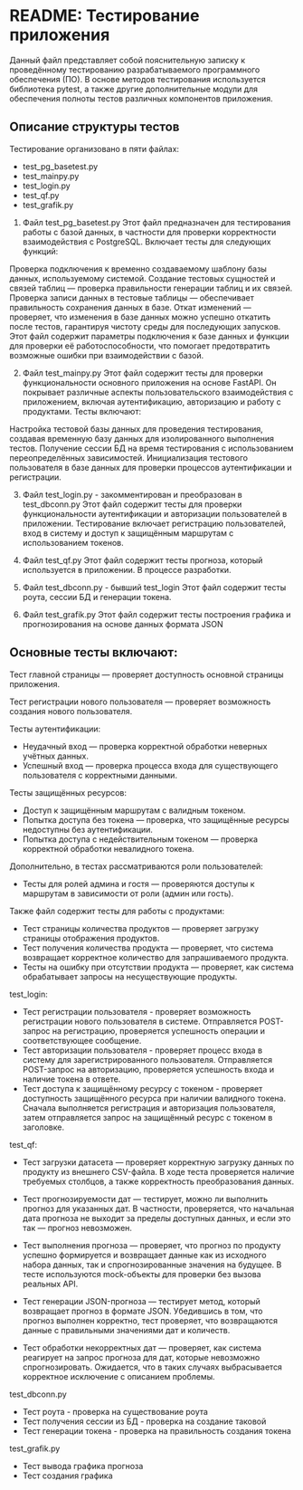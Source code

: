 # README: Тестирование приложения
Данный файл представляет собой пояснительную записку к проведённому тестированию 
разрабатываемого программного обеспечения (ПО). В основе методов тестирования используется 
библиотека pytest, а также другие дополнительные модули для обеспечения полноты тестов 
различных компонентов приложения.

## Описание структуры тестов

Тестирование организовано в пяти файлах:

* test_pg_basetest.py
* test_mainpy.py
* test_login.py
* test_qf.py
* test_grafik.py

1. Файл test_pg_basetest.py
Этот файл предназначен для тестирования работы с базой данных, в частности для проверки корректности взаимодействия с PostgreSQL. Включает тесты для следующих функций:

Проверка подключения к временно создаваемому шаблону базы данных, используемому системой.
Создание тестовых сущностей и связей таблиц — проверка правильности генерации таблиц и их связей.
Проверка записи данных в тестовые таблицы — обеспечивает правильность сохранения данных в базе.
Откат изменений — проверяет, что изменения в базе данных можно успешно откатить после тестов, 
гарантируя чистоту среды для последующих запусков.
Этот файл содержит параметры подключения к базе данных и функции для проверки её работоспособности, 
что помогает предотвратить возможные ошибки при взаимодействии с базой.

2. Файл test_mainpy.py
Этот файл содержит тесты для проверки функциональности основного приложения на основе FastAPI. 
Он покрывает различные аспекты пользовательского взаимодействия с приложением, включая 
аутентификацию, авторизацию и работу с продуктами. Тесты включают:

Настройка тестовой базы данных для проведения тестирования, создавая временную базу данных 
для изолированного выполнения тестов.
Получение сессии БД на время тестирования с использованием переопределённых зависимостей.
Инициализация тестового пользователя в базе данных для проверки процессов аутентификации и регистрации.

3. Файл test_login.py - закомментирован и преобразован в test_dbconn.py
Этот файл содержит тесты для проверки функциональности аутентификации и авторизации пользователей 
в приложении. Тестирование включает регистрацию пользователей, вход в систему и доступ к 
защищённым маршрутам с использованием токенов.

4. Файл test_qf.py
Этот файл содержит тесты прогноза, который используется в приложении. В процессе разработки.

5. Файл test_dbconn.py - бывший test_login
Этот файл содержит тесты роута, сессии БД и генерации токена.

6. Файл test_grafik.py
Этот файл содержит тесты построения графика и прогнозирования на основе данных формата JSON


## Основные тесты включают:

Тест главной страницы — проверяет доступность основной страницы приложения.

Тест регистрации нового пользователя — проверяет возможность создания нового пользователя.

Тесты аутентификации:
* Неудачный вход — проверка корректной обработки неверных учётных данных.
* Успешный вход — проверка процесса входа для существующего пользователя с корректными данными.

Тесты защищённых ресурсов:
* Доступ к защищённым маршрутам с валидным токеном.
* Попытка доступа без токена — проверка, что защищённые ресурсы недоступны без аутентификации.
* Попытка доступа с недействительным токеном — проверка корректной обработки невалидного токена.

Дополнительно, в тестах рассматриваются роли пользователей:
* Тесты для ролей админа и гостя — проверяются доступы к маршрутам в зависимости от роли
(админ или гость).

Также файл содержит тесты для работы с продуктами:
* Тест страницы количества продуктов — проверяет загрузку страницы отображения продуктов.
* Тест получения количества продукта — проверяет, что система возвращает корректное 
количество для запрашиваемого продукта.
* Тесты на ошибку при отсутствии продукта — проверяет, как система обрабатывает 
запросы на несуществующие продукты.

test_login:
* Тест регистрации пользователя - проверяет возможность регистрации нового пользователя в системе. 
Отправляется POST-запрос на регистрацию, проверяется успешность операции и соответствующее сообщение.
* Тест авторизации пользователя - проверяет процесс входа в систему для зарегистрированного пользователя. 
Отправляется POST-запрос на авторизацию, проверяется успешность входа и наличие токена в ответе.
* Тест доступа к защищённому ресурсу с токеном - проверяет доступность защищённого ресурса при наличии 
валидного токена. Сначала выполняется регистрация и авторизация пользователя, затем 
отправляется запрос на защищённый ресурс с токеном в заголовке.

test_qf:
* Тест загрузки датасета — проверяет корректную загрузку данных по продукту 
из внешнего CSV-файла. В ходе теста проверяется наличие требуемых столбцов, 
а также корректность преобразования данных.

* Тест прогнозируемости дат — тестирует, можно ли выполнить прогноз для 
указанных дат. В частности, проверяется, что начальная дата прогноза 
не выходит за пределы доступных данных, и если это так — прогноз невозможен.

* Тест выполнения прогноза — проверяет, что прогноз по продукту успешно 
формируется и возвращает данные как из исходного набора данных, так 
и спрогнозированные значения на будущее. В тесте используются mock-объекты для проверки без вызова реальных API.

* Тест генерации JSON-прогноза — тестирует метод, который возвращает 
прогноз в формате JSON. Убедившись в том, что прогноз выполнен корректно, 
тест проверяет, что возвращаются данные с правильными значениями дат и количеств.

* Тест обработки некорректных дат — проверяет, как система реагирует на 
запрос прогноза для дат, которые невозможно спрогнозировать. Ожидается, 
что в таких случаях выбрасывается корректное исключение с описанием проблемы.

test_dbconn.py
* Тест роута - проверка на существование роута
* Тест получения сессии из БД - проверка на создание таковой
* Тест генерации токена - проверка на правильность создания токена

test_grafik.py
* Тест вывода графика прогноза
* Тест создания графика